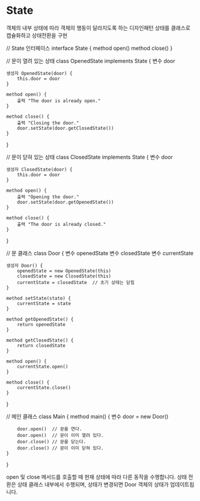 # State
객체의 내부 상태에 따라 객체의 행동이 달라지도록 하는 디자인패턴
상태를 클래스로 캡슐화하고 상태전환을 구현

// State 인터페이스
interface State {
    method open()
    method close()
}

// 문이 열려 있는 상태
class OpenedState implements State {
    변수 door

    생성자 OpenedState(door) {
        this.door = door
    }

    method open() {
        출력 "The door is already open."
    }

    method close() {
        출력 "Closing the door."
        door.setState(door.getClosedState())
    }
}

// 문이 닫혀 있는 상태
class ClosedState implements State {
    변수 door

    생성자 ClosedState(door) {
        this.door = door
    }

    method open() {
        출력 "Opening the door."
        door.setState(door.getOpenedState())
    }

    method close() {
        출력 "The door is already closed."
    }
}

// 문 클래스
class Door {
    변수 openedState
    변수 closedState
    변수 currentState

    생성자 Door() {
        openedState = new OpenedState(this)
        closedState = new ClosedState(this)
        currentState = closedState  // 초기 상태는 닫힘
    }

    method setState(state) {
        currentState = state
    }

    method getOpenedState() {
        return openedState
    }

    method getClosedState() {
        return closedState
    }

    method open() {
        currentState.open()
    }

    method close() {
        currentState.close()
    }
}

// 메인 클래스
class Main {
    method main() {
        변수 door = new Door()

        door.open()  // 문을 연다.
        door.open()  // 문이 이미 열려 있다.
        door.close() // 문을 닫는다.
        door.close() // 문이 이미 닫혀 있다.
    }
}

open 및 close 메서드를 호출할 때 현재 상태에 따라 다른 동작을 수행합니다. 상태 전환은 상태 클래스 내부에서 수행되며, 상태가 변경되면 Door 객체의 상태가 업데이트됩니다.
